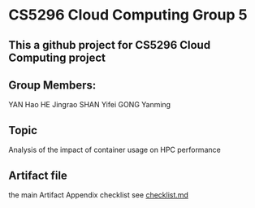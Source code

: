 # CS5296 Cloud Computing Group 5

## This a github project for CS5296 Cloud Computing project


## Group Members:
YAN Hao 
HE Jingrao 
SHAN Yifei 
GONG Yanming


## Topic
Analysis of the impact of container usage on HPC performance

## Artifact file

the main Artifact Appendix checklist see [checklist.md](./checklist.md)
